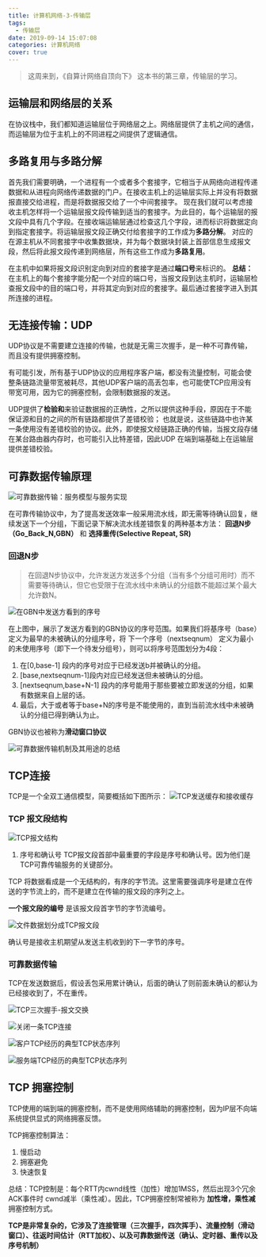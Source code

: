 ```yaml
---
title: 计算机网络-3-传输层
tags:
  - 传输层
date: 2019-09-14 15:07:08
categories: 计算机网络
cover: true
---
```






> 这周来到，《自算计网络自顶向下》 这本书的第三章，传输层的学习。

## 运输层和网络层的关系
  在协议栈中，我们都知道运输层位于网络层之上。网络层提供了主机之间的通信，而运输层为位于主机上的不同进程之间提供了逻辑通信。

## 多路复用与多路分解
首先我们需要明确，一个进程有一个或者多个套接字，它相当于从网络向进程传递数据和从进程向网络传递数据的门户。在接收主机上的运输层实际上并没有将数据报直接交给进程，而是将数据报交给了一个中间套接字。
现在我们就可以考虑接收主机怎样将一个运输层报文段传输到适当的套接字。为此目的，每个运输层的报文段中具有几个字段。在接收端运输层通过检查这几个字段，进而标识将数据定向到指定套接字。将运输层报文段正确交付给套接字的工作成为**多路分解**。
对应的在源主机从不同套接字中收集数据块，并为每个数据块封装上首部信息生成报文段，然后将此报文段传递到网络层，所有这些工作成为**多路复用**。

在主机中如果将报文段识别定向到对应的套接字是通过**端口号**来标识的。
**总结：** 在主机上的每个套接字能分配一个对应的端口号，当报文段到达主机时，运输层检查报文段中的目的端口号，并将其定向到对应的套接字。最后通过套接字进入到其所连接的进程。


## 无连接传输：UDP

UDP协议是不需要建立连接的传输，也就是无需三次握手，是一种不可靠传输，而且没有提供拥塞控制。

有可能引发，所有基于UDP协议的应用程序客户端，都没有流量控制，可能会使整条链路流量带宽被耗尽，其他UDP客户端的高丢包率，也可能使TCP应用没有带宽可用，因为它的拥塞控制，会限制数据报的发送。

UDP提供了**检验和**来验证数据报的正确性，之所以提供这种手段，原因在于不能保证源和目的之间的所有链路都提供了差错校验； 也就是说，这些链路中也许某一条使用没有差错校验的协议。此外，即使报文经链路正确的传输，当报文段存储在某台路由器内存时，也可能引入比特差错，因此UDP 在端到端基础上在运输层提供差错校验。

## 可靠数据传输原理



![可靠数据传输：服务模型与服务实现](http://media.coderluo.top/计算机网络/kj2u4.png)

在可靠传输协议中，为了提高发送效率一般采用流水线，即无需等待确认回复，继续发送下一个分组，下面记录下解决流水线差错恢复的两种基本方法： **回退N步（Go_Back_N,GBN）** 和 **选择重传(Selective Repeat, SR)**

### 回退N步

> 在回退N步协议中，允许发送方发送多个分组（当有多个分组可用时）而不需要等待确认，但它也受限于在流水线中未确认的分组数不能超过某个最大允许数N。


![在GBN中发送方看到的序号](http://media.coderluo.top/计算机网络/k07p7.png)

在上图中，展示了发送方看到的GBN协议的序号范围。如果我们将基序号（base）定义为最早的未被确认的分组序号，将 下一个序号（nextseqnum） 定义为最小的未使用序号（即下一个待发分组号），则可以将序号范围划分为4段：
1. 在[0,base-1] 段内的序号对应于已经发送b并被确认的分组。
2. [base,nextseqnum-1]段内对应已经发送但未被确认的分组。
3. [nextseqnum,base+N-1] 段内的序号能用于那些要被立即发送的分组，如果有数据来自上层的话。
4. 最后，大于或者等于base+N的序号是不能使用的，直到当前流水线中未被确认的分组已得到确认为止。

GBN协议也被称为**滑动窗口协议**

![可靠数据传输机制及其用途的总结](http://media.coderluo.top/计算机网络/csxo3.png)

## TCP连接

TCP是一个全双工通信模型，简要概括如下图所示：
![TCP发送缓存和接收缓存](http://media.coderluo.top/计算机网络/a3e21.png)


### TCP 报文段结构
![TCP报文结构](http://media.coderluo.top/计算机网络/jl4qk.png)

1. 序号和确认号
  TCP报文段首部中最重要的字段是序号和确认号。因为他们是TCP可靠传输服务的关键部分。

TCP 将数据看成是一个无结构的，有序的字节流。这里需要强调序号是建立在传送的字节流上的，而不是建立在传输的报文段的序列之上。

**一个报文段的编号** 是该报文段首字节的字节流编号。 

![文件数据划分成TCP报文段](http://media.coderluo.top/计算机网络/i12ey.png)

确认号是接收主机期望从发送主机收到的下一字节的序号。

### 可靠数据传输

TCP在发送数据后，假设丢包采用累计确认，后面的确认了则前面未确认的都认为已经接收到了，不在重传。


![TCP三次握手-报文交换](http://media.coderluo.top/计算机网络/2cwdd.png)

![关闭一条TCP连接](http://media.coderluo.top/计算机网络/997bg.png)


![客户TCP经历的典型TCP状态序列](http://media.coderluo.top/计算机网络/c6k3s.png)

![服务端TCP经历的典型TCP状态序列](http://media.coderluo.top/计算机网络/rjr8k.png)


## TCP 拥塞控制

TCP使用的端到端的拥塞控制，而不是使用网络辅助的拥塞控制，因为IP层不向端系统提供显式的网络拥塞反馈。

TCP拥塞控制算法：
1. 慢启动
2. 拥塞避免
3. 快速恢复

总结：TCP控制是：每个RTT内cwnd线性（加性）增加1MSS，然后出现3个冗余ACK事件时 cwnd减半（乘性减）。因此，TCP拥塞控制常被称为 **加性增，乘性减**拥塞控制方式。

**TCP是非常复杂的，它涉及了连接管理（三次握手，四次挥手）、流量控制（滑动窗口）、往返时间估计（RTT加权）、以及可靠数据传送（确认、定时器、重传以及序号机制）**